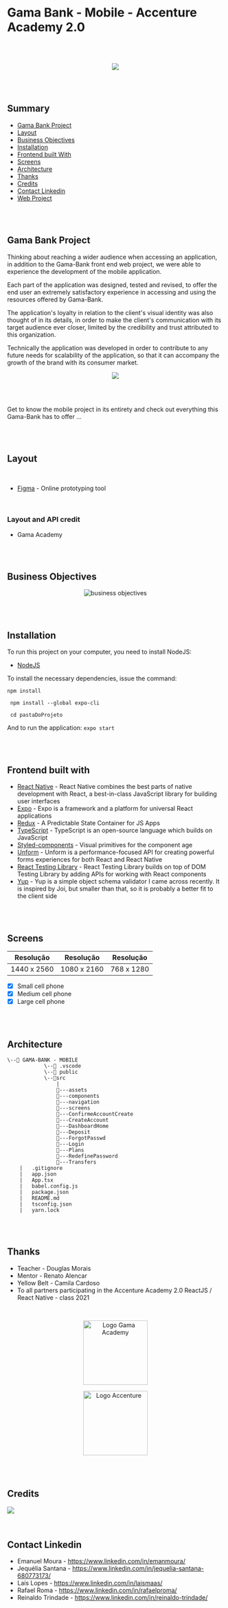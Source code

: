 # Gama Bank - Mobile - Accenture Academy 2.0 
<br/><br/>


<p align="center">

  <img src="https://github.com/Reinaldooo/gama-bank-mobile/blob/master/assets/reaccenture-equipe.png"/>
</p>
<br/><br/>





## Summary

  - [Gama Bank Project](#gama-bank-project)
  - [Layout](#layout) 
  - [Business Objectives](#business-objectives)
  - [Installation](#installation) 
  - [Frontend built With ](#frontend-built-with)   
  - [Screens ](#screens ) 
  - [Architecture](#architecture) 
  - [Thanks](#thanks)
  - [Credits](#credits)
  - [Contact Linkedin](#contact-linkedin)   
  - [Web Project](https://github.com/Reinaldooo/gama-bank)

<br/><br/>


  ## Gama Bank Project


Thinking about reaching a wider audience when accessing an application, in addition to the Gama-Bank front end web project, we were able to experience the development of the mobile application.

Each part of the application was designed, tested and revised, to offer the end user an extremely satisfactory experience in accessing and using the resources offered by Gama-Bank.

The application's loyalty in relation to the client's visual identity was also thought of in its details, in order to make the client's communication with its target audience ever closer, limited by the credibility and trust attributed to this organization.

Technically the application was developed in order to contribute to any future needs for scalability of the application, so that it can accompany the growth of the brand with its consumer market.



<p align="center">

  <img src="https://github.com/Reinaldooo/gama-bank-mobile/blob/master/assets/apresentacao-app-gama-bank-mobile.gif"/>
</p>
<br/><br/>


Get to know the mobile project in its entirety and check out everything this Gama-Bank has to offer ...

<br/><br/>

## Layout

 <br/>

  - [Figma](https://www.figma.com/file/tMkyFwxkBMdlFOf3b2q20P/DesafioGamaAccenture_1_2-mobile?node-id=0%3A1) - Online prototyping tool

<br/>

  ### Layout and API credit

  - Gama Academy

<br/><br/>



## Business Objectives


<p align="center">
  <img src="https://github.com/Reinaldooo/gama-bank-mobile/blob/master/assets/Career%20Planning%20Mind%20Map.gif" alt="business objectives"/>

 <br/><br/>

 
 ## Installation

To run this project on your computer, you need to install NodeJS:
- [NodeJS](https://nodejs.org/en/download/)


To install the necessary dependencies, issue the command:
```
npm install 
```

```
 npm install --global expo-cli 
```

```
 cd pastaDoProjeto 
```

And to run the application:
`expo start`

<br/><br/>



## Frontend built with 

  - [React Native](https://reactnative.dev/)  - React Native combines the best parts of native development with React, a best-in-class JavaScript library for building user interfaces
   - [Expo](https://docs.expo.io/) - Expo is a framework and a platform for universal React applications
  - [Redux](https://redux.js.org/) - A Predictable State Container for JS Apps
  - [TypeScript](https://www.typescriptlang.org/) - TypeScript is an open-source language which builds on JavaScript
  - [Styled-components](https://styled-components.com/) - Visual primitives for the component age
  - [Unform](https://unform.dev/) - Unform is a performance-focused API for creating powerful forms experiences for both React and React Native
  - [React Testing Library](https://testing-library.com/docs/react-testing-library/intro/) - React Testing Library builds on top of DOM Testing Library by adding APIs for working with React components
  - [Yup](https://www.typescriptlang.org/) - Yup is a simple object schema validator I came across recently. It is inspired by Joi, but smaller than that, so it is probably a better fit to the client side

<br/><br/>


## Screens


Resolução | Resolução  | Resolução
----------- | ------------ | -----------
1440 x 2560  | 1080 x 2160  |  768 x 1280


- [x] Small cell phone
- [x] Medium cell phone
- [x] Large cell phone

<br/><br/>

## Architecture 

```
\--📂 GAMA-BANK - MOBILE
			\--📂 .vscode	 
			\--📂 public
			\--📂src
			    |
			    📂---assets
			    📂---components
			    📂---navigation
			    📂---screens
			    📂---ConfirmeAccountCreate
			    📂---CreateAccount
			    📂---DashboardHome
			    📂---Deposit
			    📂---ForgotPasswd
			    📂---Login
			    📂---Plans
			    📂---RedefinePassword
			    📂---Transfers						
	|   .gitignore
	|   app.json
	|   App.tsx
	|   babel.config.js
	|   package.json
	|   README.md
	|   tsconfig.json
	|   yarn.lock 
```
<br/><br/>


## Thanks

* Teacher - Douglas Morais
* Mentor - Renato Alencar
* Yellow Belt - Camila Cardoso
* To all partners participating in the Accenture Academy 2.0 ReactJS / React Native - class 2021
<br/>


 [<p align="center">
  <img src="https://github.com/Reinaldooo/gama-bank-mobile/blob/master/assets/logo-gama-academy.png" alt="Logo Gama Academy" width="150" heigth="35"/>](https://www.gama.academy/)
 </p>


 [<p align="center">
  <img src="https://github.com/Reinaldooo/gama-bank-mobile/blob/master/assets/accenture.png" alt="Logo Accenture" width="150" heigth="35"/>](https://www.accenture.com/br-pt)
 </p>
 

<br/><br/>

## Credits

<img src="https://github.com/Reinaldooo/gama-bank-mobile/blob/master/assets/equipe-reaccenture.png" /></a>

<br/>

## Contact Linkedin

 
* Emanuel Moura - https://www.linkedin.com/in/emanmoura/ 
* Jequélia Santana - https://www.linkedin.com/in/jequelia-santana-680773173/
* Laís Lopes - https://www.linkedin.com/in/laismaas/
* Rafael Roma - https://www.linkedin.com/in/rafaelproma/
* Reinaldo Trindade - https://www.linkedin.com/in/reinaldo-trindade/




 


